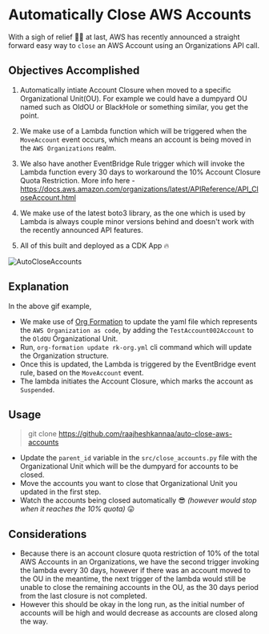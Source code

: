 # Automatically Close AWS Accounts

With a sigh of relief 😮‍💨 at last, AWS has recently announced a straight forward easy way to `close` an AWS Account using an Organizations API call. 

## Objectives Accomplished
1. Automatically intiate Account Closure when moved to a specific Organizational Unit(OU). For example we could have a dumpyard OU named such as OldOU or BlackHole or something similar, you get the point. 

2. We make use of a Lambda function which will be triggered when the `MoveAccount` event occurs, which means an account is being moved in the `AWS Organizations` realm. 

3. We also have another EventBridge Rule trigger which will invoke the Lambda function every 30 days to workaround the 10% Account Closure Quota Restriction. More info here - https://docs.aws.amazon.com/organizations/latest/APIReference/API_CloseAccount.html

4. We make use of the latest boto3 library, as the one which is used by Lambda is always couple minor versions behind and doesn't work with the recently announced API features.

5. All of this built and deployed as a CDK App 🔥

![AutoCloseAccounts](AutoCloseAccounts.gif)

## Explanation
In the above gif example, 
* We make use of [Org Formation](https://github.com/org-formation/org-formation-cli) to update the yaml file which represents the `AWS Organization as code`, by adding the `TestAccount002Account` to the `OldOU` Organizational Unit.
* Run, `org-formation update rk-org.yml` cli command which will update the Organization structure.
* Once this is updated, the Lambda is triggered by the EventBridge event rule, based on the `MoveAccount` event.
* The lambda initiates the Account Closure, which marks the account as `Suspended`.

## Usage
> git clone https://github.com/raajheshkannaa/auto-close-aws-accounts
* Update the `parent_id` variable in the `src/close_accounts.py` file with the Organizational Unit which will be the dumpyard for accounts to be closed.
* Move the accounts you want to close that Organizational Unit you updated in the first step.
* Watch the accounts being closed automatically 😎 _(however would stop when it reaches the 10% quota)_ 😛

## Considerations
* Because there is an account closure quota restriction of 10% of the total AWS Accounts in an Organizations, we have the second trigger invoking the lambda every 30 days, however if there was an account moved to the OU in the meantime, the next trigger of the lambda would still be unable to close the remaining accounts in the OU, as the 30 days period from the last closure is not completed.
* However this should be okay in the long run, as the initial number of accounts will be high and would decrease as accounts are closed along the way.

